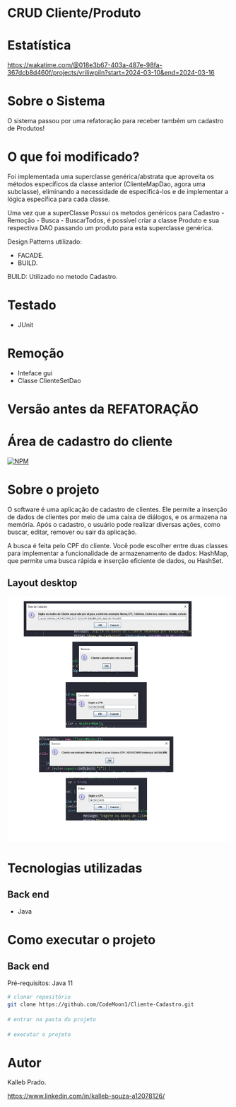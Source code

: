 # CRUD Cliente/Produto

# Estatística
https://wakatime.com/@018e3b67-403a-487e-98fa-367dcb8d460f/projects/vriliwpiln?start=2024-03-10&end=2024-03-16

# Sobre o Sistema
O sistema passou por uma refatoração para receber também um cadastro de Produtos!

# O que foi modificado?
Foi implementada uma superclasse genérica/abstrata que aproveita os métodos específicos da classe anterior (ClienteMapDao, agora uma subclasse), eliminando a necessidade de especificá-los e de implementar a lógica específica para cada classe.

Uma vez que a superClasse Possui os metodos genéricos para Cadastro - Remoção - Busca - BuscarTodos, é possível criar a classe Produto e sua respectiva DAO passando um produto para esta superclasse genérica.

Design Patterns utilizado:
  - FACADE.
  - BUILD.

   
BUILD: Utilizado no metodo Cadastro.

# Testado
  - JUnit

# Remoção 
  - Inteface gui
  - Classe ClienteSetDao

# Versão antes da REFATORAÇÃO 
# Área de cadastro do cliente 
[![NPM](https://img.shields.io/npm/l/react)](https://github.com/CodeMoon1/Cliente-Cadastro/blob/main/LICENSE) 

# Sobre o projeto

O software é uma aplicação de cadastro de clientes. Ele permite a inserção de dados de clientes por meio de uma caixa de diálogos, e os armazena na memória. Após o cadastro, o usuário pode realizar diversas ações, como buscar, editar, remover ou sair da aplicação.

A busca é feita pelo CPF do cliente. Você pode escolher entre duas classes para implementar a funcionalidade de armazenamento de dados: HashMap, que permite uma busca rápida e inserção eficiente de dados, ou HashSet.

## Layout desktop
![Desktop 1](https://github.com/CodeMoon1/Cliente-Cadastro/blob/main/Assets/GUI.png) 


# Tecnologias utilizadas
## Back end
- Java

# Como executar o projeto

## Back end
Pré-requisitos: Java 11

```bash
# clonar repositório
git clone https://github.com/CodeMoon1/Cliente-Cadastro.git

# entrar na pasta do projeto

# executar o projeto
```

# Autor

Kalleb Prado.

https://www.linkedin.com/in/kalleb-souza-a12078126/

